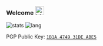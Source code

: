 ### Welcome  <img src="https://user-images.githubusercontent.com/1303154/88677602-1635ba80-d120-11ea-84d8-d263ba5fc3c0.gif" width="24px" alt="hi">

![stats](https://github.com/rotcl/github-stats-transparent/tree/master/generated/overview.svg "title-1") ![lang](https://github.com/rotcl/github-stats-transparent/tree/master/generated/languages.svg "title-2")

PGP Public Key: [`1B1A 4749 31DE ABE5`](https://keybase.io/riel/pgp_keys.asc)

